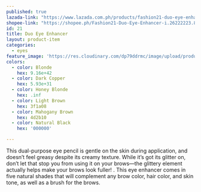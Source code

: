 ```yaml
---
published: true
lazada-link: "https://www.lazada.com.ph/products/fashion21-duo-eye-enhancer-i254112491-s349019870.html?spm=a2o4l.seller.list.62.5de16cc94R6WkG&mp=1"
shopee-link: "https://shopee.ph/Fashion21-Duo-Eye-Enhancer-i.26222223.826165374"
id: 21
title: Duo Eye Enhancer
layout: product-item
categories:
  - eyes
feature_image: 'https://res.cloudinary.com/dp79ddrmc/image/upload/products/duoEyeEnhancer.jpg'
colors:
  - color: Blonde
    hex: 9.16e+42
  - color: Dark Copper
    hex: 5.93e+31
  - color: Honey Blonde
    hex: .inf
  - color: Light Brown
    hex: 3f1a08
  - color: Mahogany Brown
    hex: 4d2b10
  - color: Natural Black
    hex: '000000'

---
```

This dual-purpose eye pencil is gentle on the skin during application, and doesn’t feel greasy despite its creamy texture.  While it’s got its glitter on, don’t let that stop you from using it on your brows—the glittery element actually helps make your brows look fuller! . This eye enhancer comes in five natural shades that will complement any brow color, hair color, and skin tone, as well as a brush for the brows.
